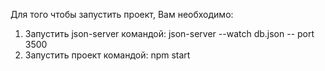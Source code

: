 Для того чтобы запустить проект, Вам необходимо:

1) Запустить json-server командой: json-server --watch db.json -- port 3500
2) Запустить проект командой: npm start